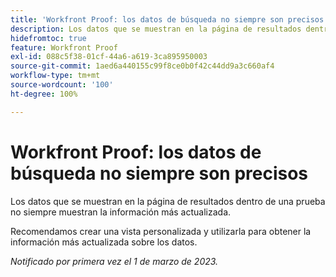 ```yaml
---
title: 'Workfront Proof: los datos de búsqueda no siempre son precisos'
description: Los datos que se muestran en la página de resultados dentro de una prueba no siempre muestran la información más actualizada. Se recomienda crear una vista personalizada y utilizarla para obtener la información más actualizada sobre sus datos.
hidefromtoc: true
feature: Workfront Proof
exl-id: 088c5f38-01cf-44a6-a619-3ca895950003
source-git-commit: 1aed6a440155c99f8ce0b0f42c44dd9a3c660af4
workflow-type: tm+mt
source-wordcount: '100'
ht-degree: 100%

---
```


# Workfront Proof: los datos de búsqueda no siempre son precisos

Los datos que se muestran en la página de resultados dentro de una prueba no siempre muestran la información más actualizada.

Recomendamos crear una vista personalizada y utilizarla para obtener la información más actualizada sobre los datos.

_Notificado por primera vez el 1 de marzo de 2023._
